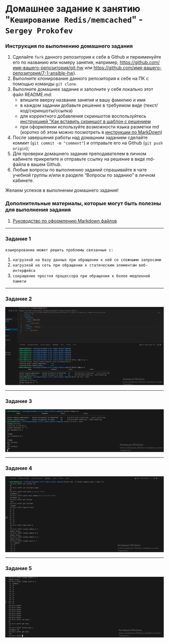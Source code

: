 # Домашнее задание к занятию "`Кеширование Redis/memcached`" - `Sergey Prokofev`


### Инструкция по выполнению домашнего задания

   1. Сделайте `fork` данного репозитория к себе в Github и переименуйте его по названию или номеру занятия, например, https://github.com/имя-вашего-репозитория/git-hw или  https://github.com/имя-вашего-репозитория/7-1-ansible-hw).
   2. Выполните клонирование данного репозитория к себе на ПК с помощью команды `git clone`.
   3. Выполните домашнее задание и заполните у себя локально этот файл README.md:
      - впишите вверху название занятия и вашу фамилию и имя
      - в каждом задании добавьте решение в требуемом виде (текст/код/скриншоты/ссылка)
      - для корректного добавления скриншотов воспользуйтесь [инструкцией "Как вставить скриншот в шаблон с решением](https://github.com/netology-code/sys-pattern-homework/blob/main/screen-instruction.md)
      - при оформлении используйте возможности языка разметки md (коротко об этом можно посмотреть в [инструкции  по MarkDown](https://github.com/netology-code/sys-pattern-homework/blob/main/md-instruction.md))
   4. После завершения работы над домашним заданием сделайте коммит (`git commit -m "comment"`) и отправьте его на Github (`git push origin`);
   5. Для проверки домашнего задания преподавателем в личном кабинете прикрепите и отправьте ссылку на решение в виде md-файла в вашем Github.
   6. Любые вопросы по выполнению заданий спрашивайте в чате учебной группы и/или в разделе “Вопросы по заданию” в личном кабинете.
   
Желаем успехов в выполнении домашнего задания!
   
### Дополнительные материалы, которые могут быть полезны для выполнения задания

1. [Руководство по оформлению Markdown файлов](https://gist.github.com/Jekins/2bf2d0638163f1294637#Code)

---

### Задание 1

`кэширорование может решить проблемы связанные с:`
1. `нагрузкой на базу данных при обращении к ней со сложными запросами`
2. `нагрузкой на сеть при обращении к статическим элементам веб-интерфейса`
3. `сокращение простоя процессора при обращении к более медленной памяти`

---

### Задание 2

![Задание-2](https://github.com/sergey-prokofev/homework/blob/db-11-02/img/1.PNG)

---
### Задание 3

![Задание-3](https://github.com/sergey-prokofev/homework/blob/db-11-02/img/2.PNG)

---
### Задание 4

![Задание-4](https://github.com/sergey-prokofev/homework/blob/db-11-02/img/3.PNG)

---
### Задание 5

![Задание-5](https://github.com/sergey-prokofev/homework/blob/db-11-02/img/4.PNG)

